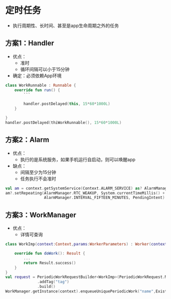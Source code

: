 # 定时任务
* 执行周期性、长时间、甚至是app生命周期之外的任务

## 方案1：Handler

* 优点：
    - 准时
    - 循环间隔可以小于15分钟
* 确定：必须依赖App环境

```kotlin
class WorkRunnable : Runnable {
    override fun run() {
        ```

        handler.postDelayed(this, 15*60*1000L)
    }

}
handler.postDelayed(thiWorkRunnable(), 15*60*1000L)

```

## 方案2：Alarm

- 优点：
    - 执行的是系统服务，如果手机运行自启动，则可以唤醒app
- 缺点：
    - 间隔至少为15分钟
    - 任务执行不会准时
```kotlin
val am = context.getSystemService(Context.ALARM_SERVICE) as? AlarmManager?
am?.setRepeating(AlarmManager.RTC_WEAKUP, System.currentTimeMillis() + 1000L,
                 AlarmManager.INTERVAL_FIFTEEN_MINUTES, PendingIntent)
```

## 方案3：WorkManager

* 优点：
    - 详情可查询

```kotlin
class WorkImp(context:Context,params:WorkerParameters) : Worker(context, params) {

    override fun doWork(): Result {
        ...
        return Result.success()
    }
}
val request = PeriodicWorkRequestBuilder<WorkImp>(PeriodicWorkRequest.MIN_PERIODIC_INTERVAL_MILLIS,TimeUnit.MILLISECONDS)
              .addTag("tag")
              .build()
WorkManager.getInstance(context).enqueueUniquePeriodicWork("name",ExistingPeriodicWorkPolicy.REPLACE,request)
```
